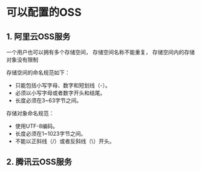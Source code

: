 # 可以配置的OSS
## 1. 阿里云OSS服务

一个用户也可以拥有多个存储空间， 存储空间名称不能重复， 存储空间内的存储对象没有限制

存储空间的命名规范如下：

- 只能包括小写字母、数字和短划线（-）。
- 必须以小写字母或者数字开头和结尾。
- 长度必须在3~63字节之间。

存储对象命名规范：

- 使用UTF-8编码。
- 长度必须在1~1023字节之间。
- 不能以正斜线（/）或者反斜线（\）开头。


## 2. 腾讯云OSS服务